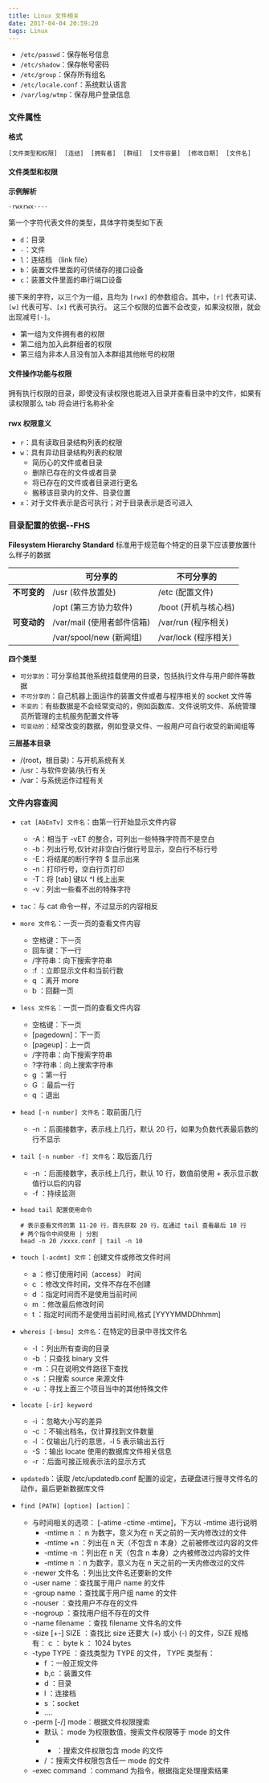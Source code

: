 ```yaml
---
title: Linux 文件相关
date: 2017-04-04 20:59:20
tags: Linux
---
```


+ `/etc/passwd`：保存帐号信息
+ `/etc/shadow`：保存帐号密码
+ `/etc/group`：保存所有组名
+ `/etc/locale.conf`：系统默认语言
+ `/var/log/wtmp`：保存用户登录信息


### 文件属性

**格式**

```
[文件类型和权限]  [连结]  [拥有者]  [群组]  [文件容量]  [修改日期]  [文件名]

```

#### 文件类型和权限

**示例解析**

`-rwxrwx----`

第一个字符代表文件的类型，具体字符类型如下表

+ `d`：目录
+ `-`：文件
+ `l`：连结档 （link file）
+ `b`：装置文件里面的可供储存的接口设备
+ `c`：装置文件里面的串行端口设备

接下来的字符，以三个为一组，且均为 `[rwx]` 的参数组合。其中，`[r]` 代表可读、`[w]` 代表可写、`[x]` 代表可执行。
这三个权限的位置不会改变，如果没权限，就会出现减号`[-]`。

+ 第一组为文件拥有者的权限
+ 第二组为加入此群组者的权限
+ 第三组为非本人且没有加入本群组其他帐号的权限

#### 文件操作功能与权限

拥有执行权限的目录，即使没有读权限也能进入目录并查看目录中的文件，如果有读权限那么 tab 将会进行名称补全

#### rwx 权限意义

+ `r`：具有读取目录结构列表的权限
+ `w`：具有异动目录结构列表的权限
    + 简历心的文件或者目录
    + 删除已存在的文件或者目录
    + 将已存在的文件或者目录进行更名
    + 搬移该目录内的文件、目录位置    
+ `x`：对于文件表示是否可执行；对于目录表示是否可进入


### 目录配置的依据--FHS

**Filesystem Hierarchy Standard** 标准用于规范每个特定的目录下应该要放置什么样子的数据

| | 可分享的 | 不可分享的 |
| - | - | - |
**不可变的** | /usr (软件放置处) | /etc (配置文件)
|| /opt (第三方协力软件) | /boot (开机与核心档)
**可变动的** | /var/mail (使用者邮件信箱) | /var/run (程序相关)
|| /var/spool/new (新闻组) | /var/lock (程序相关)

**四个类型**

+ `可分享的`：可分享给其他系统挂载使用的目录，包括执行文件与用户邮件等数据
+ `不可分享的`：自己机器上面运作的装置文件或者与程序相关的 socket 文件等
+ `不变的`：有些数据是不会经常变动的，例如函数库、文件说明文件、系统管理员所管理的主机服务配置文件等
+ `可变动的`：经常改变的数据，例如登录文件、一般用户可自行收受的新闻组等

**三层基本目录**

+ /(root，根目录)：与开机系统有关
+ /usr：与软件安装/执行有关
+ /var：与系统运作过程有关


### 文件内容查阅

+ `cat [AbEnTv] 文件名`：由第一行开始显示文件内容
    + -A：相当于 -vET 的整合，可列出一些特殊字符而不是空白
    + -b：列出行号,仅针对非空白行做行号显示，空白行不标行号
    + -E：将结尾的断行字符 $ 显示出来
    + -n：打印行号，空白行页打印
    + -T：将 [tab] 键以 ^I 线上出来
    + -v：列出一些看不出的特殊字符
+ `tac`：与 cat 命令一样，不过显示的内容相反
+ `more 文件名`：一页一页的查看文件内容
    + 空格键：下一页
    + 回车键：下一行
    + /字符串：向下搜索字符串
    + :f ：立即显示文件和当前行数
    + q ：离开 more
    + b ：回翻一页
+ `less 文件名`：一页一页的查看文件内容
    + 空格键：下一页
    + [pagedown]：下一页
    + [pageup]：上一页
    + /字符串：向下搜索字符串
    + ?字符串：向上搜索字符串
    + g ：第一行
    + G ：最后一行
    + q ：退出
+ `head [-n number] 文件名`：取前面几行
    + -n ：后面接数字，表示线上几行，默认 20 行，如果为负数代表最后数的行不显示
+ `tail [-n number -f] 文件名`：取后面几行
    + -n ：后面接数字，表示线上几行，默认 10 行，数值前使用 + 表示显示数值行以后的内容
    + -f ：持续监测
+ `head tail 配置使用命令`
    ```
    # 表示查看文件的第 11-20 行，首先获取 20 行，在通过 tail 查看最后 10 行
    # 两个指令中间使用 | 分割
    head -n 20 /xxxx.conf | tail -n 10
    ```
+ `touch [-acdmt] 文件`：创建文件或修改文件时间
    + a ：修订使用时间（access） 时间
    + c ：修改文件时间，文件不存在不创建
    + d ：指定时间而不是使用当前时间
    + m ：修改最后修改时间
    + t ：指定时间而不是使用当前时间,格式 [YYYYMMDDhhmm]

+ `whereis [-bmsu] 文件名`：在特定的目录中寻找文件名
    + -l ：列出所有查询的目录
    + -b ：只查找 binary 文件
    + -m ：只在说明文件路径下查找
    + -s ：只搜索 source 来源文件
    + -u ：寻找上面三个项目当中的其他特殊文件
+ `locate [-ir] keyword`
    + -i ：忽略大小写的差异
    + -c ：不输出档名，仅计算找到文件数量
    + -l ：仅输出几行的意思，-l 5 表示输出五行
    + -S ：输出 locate 使用的数据库文件相关信息
    + -r ：后面可接正规表示法的显示方式
+ `updatedb`：读取 /etc/updatedb.conf 配置的设定，去硬盘进行搜寻文件名的动作，最后更新数据库文件
+ `find [PATH] [option] [action]`：
    + 与时间相关的选项： [-atime -ctime -mtime]，下方以 -mtime 进行说明
        + -mtime n ： n 为数字，意义为在 n 天之前的一天内修改过的文件
        + -mtime +n ：列出在 n 天（不包含 n 本身）之前被修改过内容的文件
        + -mtime -n ：列出在 n 天（包含 n 本身）之内被修改过内容的文件
        + -mtime n ：n 为数字，意义为在 n 天之前的一天内修改过的文件
    + -newer 文件名 ：列出比文件名还要新的文件
    + -user name ：查找属于用户 name 的文件
    + -group name ：查找属于用户组 name 的文件
    + -nouser ：查找用户不存在的文件
    + -nogroup ：查找用户组不存在的文件
    + -name filename ：查找 filename 文件名的文件
    + -size [+-] SIZE ：查找比 size 还要大 (+) 或小 (-) 的文件，SIZE 规格有：
        c ： byte
        k ： 1024 bytes
    + -type TYPE ：查找类型为 TYPE 的文件， TYPE 类型有：
        + f ：一般正规文件
        + b,c ：装置文件
        + d ：目录
        + l ：连接档
        + s ：socket
        + ....
    + -perm [-/] mode：根据文件权限搜索
        + 默认： mode 为权限数值，搜索文件权限等于 mode 的文件
        + - ：搜索文件权限包含 mode 的文件
        + / ：搜索文件权限包含任一 mode 的文件
    + -exec command ：command 为指令，根据指定处理搜索结果
